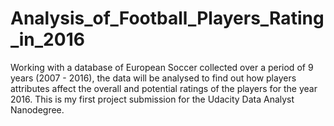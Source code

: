 # Analysis_of_Football_Players_Rating_in_2016
Working with a database of European Soccer collected over a period of 9 years (2007 - 2016), the data will be analysed to find out how players attributes affect the overall and potential ratings of the players for the year 2016. This is my first project submission for the Udacity Data Analyst Nanodegree.
